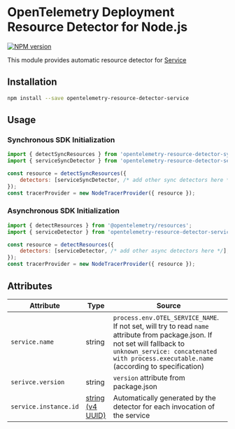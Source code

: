 # OpenTelemetry Deployment Resource Detector for Node.js
[![NPM version](https://img.shields.io/npm/v/opentelemetry-resource-detector-service.svg)](https://www.npmjs.com/package/opentelemetry-resource-detector-service)

This module provides automatic resource detector for [Service](https://github.com/open-telemetry/opentelemetry-specification/tree/main/specification/resource/semantic_conventions#service)

## Installation

```bash
npm install --save opentelemetry-resource-detector-service
```

##  Usage

### Synchronous SDK Initialization
```js
import { detectSyncResources } from 'opentelemetry-resource-detector-sync-api';
import { serviceSyncDetector } from 'opentelemetry-resource-detector-service';

const resource = detectSyncResources({
    detectors: [serviceSyncDetector, /* add other sync detectors here */],
});
const tracerProvider = new NodeTracerProvider({ resource });
```

### Asynchronous SDK Initialization
```js
import { detectResources } from '@opentelemetry/resources';
import { serviceDetector } from 'opentelemetry-resource-detector-service';

const resource = detectResources({
    detectors: [serviceDetector, /* add other async detectors here */],
});
const tracerProvider = new NodeTracerProvider({ resource });
```

## Attributes
| Attribute | Type | Source |
| --- | --- | --- |
| `service.name` | string | `process.env.OTEL_SERVICE_NAME`. If not set, will try to read `name` attribute from package.json. If not set will fallback to `unknown_service: concatenated with process.executable.name` (according to specification) |
| `serivce.version` | string | `version` attribute from package.json |
| `service.instance.id` | [string (v4 UUID)](https://en.wikipedia.org/wiki/Universally_unique_identifier#Version_4_(random)) | Automatically generated by the detector for each invocation of the service |
